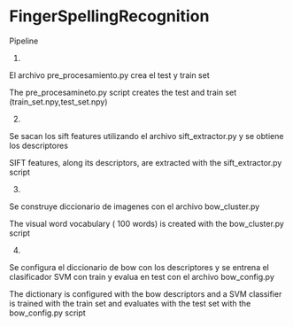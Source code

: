 # FingerSpellingRecognition

Pipeline


1.


El archivo pre_procesamiento.py crea el test y train set

 
The pre_procesamineto.py script creates the test and train set (train_set.npy,test_set.npy)


2.


Se sacan los sift features utilizando el archivo sift_extractor.py y se obtiene los descriptores


SIFT features, along its descriptors, are extracted with the sift_extractor.py script 


3.

 	
Se construye diccionario de imagenes con el archivo bow_cluster.py


The visual word vocabulary ( 100 words) is created with the bow_cluster.py script


4.


Se configura el diccionario de bow con los descriptores y se entrena el clasificador SVM con train y evalua en test con el archivo bow_config.py


The dictionary is configured with the bow descriptors and a SVM classifier is trained with the train set and evaluates with the test set with the bow_config.py script

